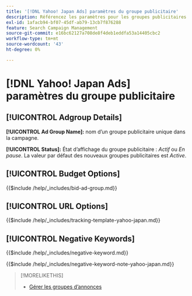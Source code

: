 ```yaml
---
title: '[!DNL Yahoo! Japan Ads] paramètres du groupe publicitaire'
description: Référencez les paramètres pour les groupes publicitaires  [!DNL Yahoo! Japan Ads] .
exl-id: 1afacb94-bf07-45df-ab79-13cb7f876288
feature: Search Campaign Management
source-git-commit: e16bc62127a708de8f4deb1eddfa53a14405cbc2
workflow-type: tm+mt
source-wordcount: '43'
ht-degree: 0%

---
```


# [!DNL Yahoo! Japan Ads] paramètres du groupe publicitaire

## [!UICONTROL Adgroup Details]

**[!UICONTROL Ad Group Name]:** nom d’un groupe publicitaire unique dans la campagne.

**[!UICONTROL Status]:** État d’affichage du groupe publicitaire : *Actif* ou *En pause*. La valeur par défaut des nouveaux groupes publicitaires est *Active*.

## [!UICONTROL Budget Options]

<!-- **[!UICONTROL Bid]:** -->

{{$include /help/_includes/bid-ad-group.md}}

## [!UICONTROL URL Options]

<!-- **[!UICONTROL Tracking Template]:** -->

{{$include /help/_includes/tracking-template-yahoo-japan.md}}

## [!UICONTROL Negative Keywords]

<!-- **[!UICONTROL Negative Keywords]:** -->

{{$include /help/_includes/negative-keyword.md}}

<!-- Note for **[!UICONTROL Negative Keywords]:** -->

{{$include /help/_includes/negative-keyword-note-yahoo-japan.md}}

>[!MORELIKETHIS]
>
>* [Gérer les groupes d’annonces](/help/search-social-commerce/campaign-management/campaigns/ad-group-manage.md)

